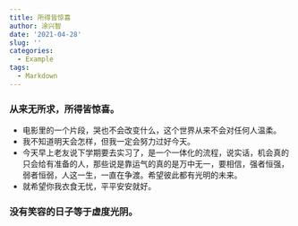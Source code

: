 ```yaml
---
title: 所得皆惊喜
author: 涂兴智
date: '2021-04-28'
slug: ''
categories:
  - Example
tags:
  - Markdown
---
```

### 从来无所求，所得皆惊喜。
+ 电影里的一个片段，哭也不会改变什么，这个世界从来不会对任何人温柔。
+ 我不知道明天会怎样，但我一定会努力过好今天。
+ 今天早上老友说下学期要去实习了，是一个一体化的流程，说实话，机会真的只会给有准备的人，那些说是靠运气的真的是万中无一，要相信，强者恒强，弱者恒弱，人这一生，一直在争渡。希望彼此都有光明的未来。
+ 就希望你我衣食无忧，平平安安就好。
### 没有笑容的日子等于虚度光阴。
